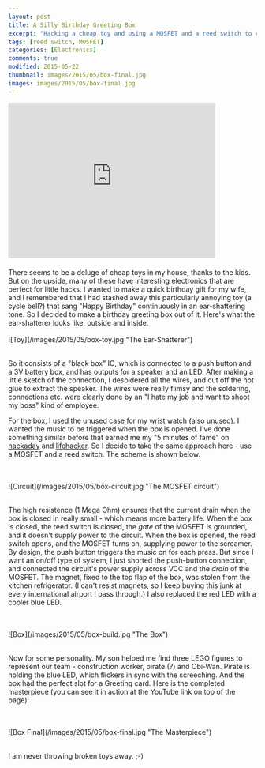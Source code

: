 ```yaml
---
layout: post
title: A Silly Birthday Greeting Box
excerpt: "Hacking a cheap toy and using a MOSFET and a reed switch to create a silly birthday greeting box."  
tags: [reed switch, MOSFET]
categories: [Electronics]
comments: true
modified: 2015-05-22
thumbnail: images/2015/05/box-final.jpg
images: images/2015/05/box-final.jpg
---
```


<iframe width="420" height="315" src="https://www.youtube.com/embed/xy1e3aNny9s" frameborder="0" allowfullscreen></iframe>

<br />
<br />
There seems to be a deluge of cheap toys in my house, thanks to the
kids. But on the upside, many of these have interesting electronics
that are perfect for little hacks. I wanted to make a quick birthday
gift for my wife, and I remembered that I had stashed away this
particularly annoying toy (a cycle bell?) that sang "Happy Birthday"
continuously in an ear-shattering tone. So I decided to make a
birthday greeting box out of it. Here's what the ear-shatterer looks
like, outside and inside.

<br />
<br />
![Toy](/images/2015/05/box-toy.jpg "The Ear-Shatterer")
<br />
<br />


So it consists of a "black box" IC, which is connected to a push
button and a 3V battery box, and has outputs for a speaker and an LED.
After making a little sketch of the connection, I desoldered all the
wires, and cut off the hot glue to extract the speaker. The wires were
really flimsy and the soldering, connections etc. were clearly done by
an "I hate my job and want to shoot my boss" kind of employee.

For the box, I used the unused case for my wrist watch (also
unused). I wanted the music to be triggered when the box is opened. I've
done something similar before that earned me my "5 minutes of fame" on
[hackaday][1] and [lifehacker][2]. So I decide to take the same approach here -
use a MOSFET and a reed switch. The scheme is shown below.

<br />
<br />
![Circuit](/images/2015/05/box-circuit.jpg "The MOSFET circuit")
<br />
<br />

The high resistence (1 Mega Ohm) ensures that the current drain when
the box is closed in really small - which means more battery
life. When the box is closed, the reed switch is closed, the *gate* of
the MOSFET is grounded, and it doesn't supply power to the circuit.
When the box is opened, the reed switch opens, and the MOSFET turns
on, supplying power to the screamer. By design, the push button
triggers the music on for each press. But since I want an on/off type
of system, I just shorted the push-button connection, and connected
the circuit's power supply across VCC and the *drain* of the
MOSFET. The magnet, fixed to the top flap of the box, was stolen from
the kitchen refrigerator. (I can't resist magnets, so I keep buying
this junk at every international airport I pass through.) I also
replaced the red LED with a cooler blue LED.

<br />
<br />
![Box](/images/2015/05/box-build.jpg "The Box")
<br />
<br />


Now for some personality. My son helped me find three LEGO figures to
represent our team - construction worker, pirate (?) and
Obi-Wan. Pirate is holding the blue LED, which flickers in sync with
the screeching. And the box had the perfect slot for a Greeting
card. Here is the completed masterpiece (you can see it in action at
the YouTube link on top of the page):

<br />
<br />
![Box Final](/images/2015/05/box-final.jpg "The Masterpiece")
<br />
<br />

I am never throwing broken toys away. ;-)


[1]: http://hackaday.com/2012/12/21/adding-task-lighting-inside-a-desk/
[2]: http://lifehacker.com/5973589/add-automatic-led-lights-for-desk-drawers
